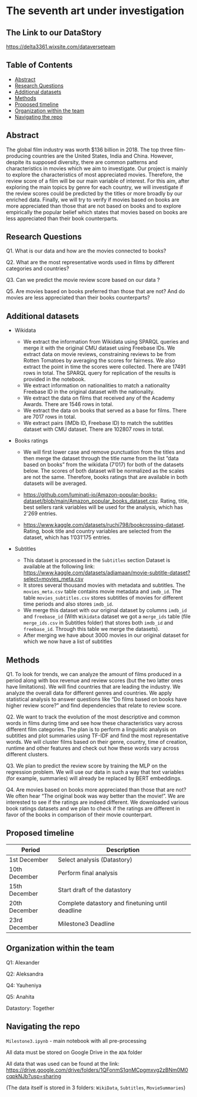 # The seventh art under investigation

## The Link to our DataStory

https://delta3361.wixsite.com/dataverseteam

## Table of Contents
- [Abstract](#abstract)
- [Research Questions](#research-questions)
- [Additional datasets](#additional-datasets)
- [Methods](#methods)
- [Proposed timeline](#proposed-timeline)
- [Organization within the team](#organization-within-the-team)
- [Navigating the repo](#navigating-the-repo)


## Abstract
The global film industry was worth $136 billion in 2018. The top three film-producing countries are the United States, India and China. However, despite its supposed diversity, there are common patterns and characteristics in movies which we aim to investigate. Our project is mainly to explore the characteristics of most appreciated movies. Therefore, the review score of a film will be our main variable of interest. For this aim, after exploring the main topics by genre for each country, we will investigate if the review scores could be predicted by the titles or more broadly by our enriched data. Finally, we will try to verify if movies based on books are more appreciated than those that are not based on books and to explore empirically the popular belief which states that movies based on books are less appreciated than their book counterparts.   


## Research Questions

Q1. What is our data and how are the movies connected to books?

Q2. What are the most representative words used in films by different categories and countries?

Q3. Can we predict the movie review score based on our data ? 

Q5. Are movies based on books preferred than those that are not? And do movies are less appreciated than their books counterparts?    

## Additional datasets
- Wikidata
 
  - We extract the information from Wikidata using SPARQL queries and merge it with the original CMU dataset using Freebase IDs. We extract data on movie reviews, constraining reviews to be from Rotten Tomatoes by averaging the scores for fairness. We also extract the point in time the scores were collected. There are 17491 rows in total. The SPARQL query for replication of the results is provided in the notebook.
  - We extract information on nationalities to match a nationality Freebase ID in the original dataset with the nationality.
  - We extract the data on films that received any of the  Academy Awards. There are 1546 rows in total.
  - We extract the data on books that served as a base for films. There are 7017 rows in total.
  - We extract pairs (IMDb ID, Freebase ID) to match the subtitles dataset with CMU dataset. There are 102807 rows in total.
  
- Books ratings

  - We will first lower case and remove punctuation from the titles and then merge the dataset through the title name from the list ”data based on books” from the wikidata (7’017) for both of the datasets below. The scores of both dataset will be normalized as the scales are not the same. Therefore, books ratings that are available in both datasets will be averaged. 

  - https://github.com/luminati-io/Amazon-popular-books-dataset/blob/main/Amazon_popular_books_dataset.csv. Rating, title, best sellers rank variables will be used for the analysis, which has 2’269 entries.

  - https://www.kaggle.com/datasets/ruchi798/bookcrossing-dataset. Rating, book title and country variables are selected from the dataset, which has 1’031’175 entries.

  
- Subtitles
  - This dataset is processed in the `Subtitles` section
  Dataset is available at the following link: https://www.kaggle.com/datasets/adiamaan/movie-subtitle-dataset?select=movies_meta.csv
  - It stores several thousand movies with metadata and subtitles.
  The `movies_meta.csv` table contains movie metadata and `imdb_id`.
  The table `movies_subtitles.csv` stores subtitles of movies for different time periods and also stores `imdb_id`.
  - We merge this dataset with our original dataset by columns `imdb_id` and `freebase_id`
  (With `Wikidata` dataset we got a `merge_ids` table (file `merge_ids.csv` in Subtitles folder) that stores both `imdb_id` and `freebase_id`. Through this table we merge the datasets).
  - After merging we have about 3000 movies in our original dataset for which we now have a list of subtitles






## Methods

Q1. To look for trends, we can analyze the amount of films produced in a period along with box revenue and review scores (but the two latter ones have limitations). We will find countries that are leading the industry. 
We analyze the overall data for different genres and countries. We apply statistical analysis to answer questions like “Do films based on books have higher review score?” and find dependencies that relate to review score. 

Q2. We want to track the evolution of the most descriptive and common words in films during time and see how these characteristics vary across different film categories. The plan is to perform a linguistic analysis on subtitles and plot summaries using TF-IDF and find the most representative words. We will cluster films based on their genre, country, time of creation, runtime and other features and check out how these words vary across different clusters.

Q3. We plan to predict the review score by training the MLP on the regression problem. We will use our data in such a way that text variables (for example, summaries) will already be replaced by BERT embeddings.

Q4. Are movies based on books more appreciated than those that are not? We often hear “The original book was way better than the movie!”. We are interested to see if the ratings are indeed different. We downloaded various book ratings datasets and we plan to check if the ratings are different in favor of the books in comparison of their movie counterpart.



## Proposed timeline

| Period                 | Description               |
| ---------------------- | ------------------------- |
|     1st December                   |            Select analysis (Datastory)                |
|          10th December              |               Perform final analysis |
|  15th December  |    Start draft of the datastory     |
| 20th December   | Complete datastory and finetuning until deadline |
| 23rd December | Milestone3 Deadline |


 
## Organization within the team
Q1: Alexander

Q2: Aleksandra


Q4: Yauheniya

Q5: Anahita

Datastory: Together

## Navigating the repo
`Milestone3.ipynb` - main notebook with all pre-processing

All data must be stored on Google Drive in the `ADA` folder

All data that was used can be found at the link: https://drive.google.com/drive/folders/1QFonmS1qnMCpgmxvg2zBNm0M0cqpkNJb?usp=sharing

(The data itself is stored in 3 folders: `WikiData`, `Subtitles`, `MovieSummaries`)


